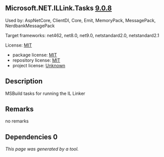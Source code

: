 Microsoft.NET.ILLink.Tasks [9.0.8](https://www.nuget.org/packages/Microsoft.NET.ILLink.Tasks/9.0.8)
--------------------

Used by: AspNetCore, ClientDI, Core, Emit, MemoryPack, MessagePack, NerdbankMessagePack

Target frameworks: net462, net8.0, net9.0, netstandard2.0, netstandard2.1

License: [MIT](../../../../licenses/mit) 

- package license: [MIT](https://licenses.nuget.org/MIT) 
- repository license: [MIT](https://github.com/dotnet/runtime) 
- project license: [Unknown](https://dot.net/) 

Description
-----------
MSBuild tasks for running the IL Linker

Remarks
-----------
no remarks


Dependencies 0
-----------


*This page was generated by a tool.*